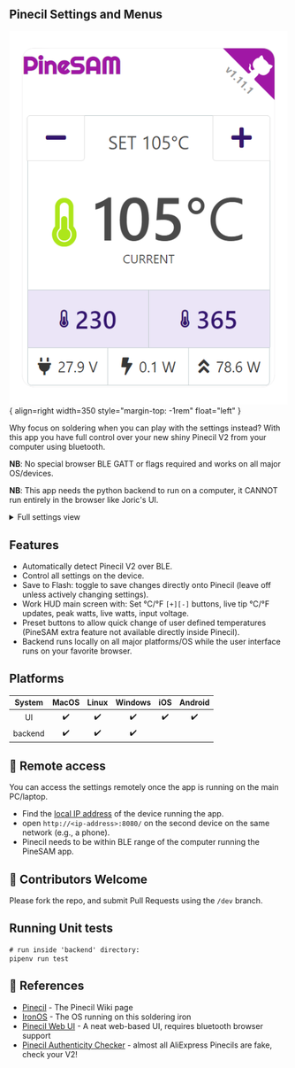 
## Pinecil Settings and Menus

![PineSAM Work View - Heads Up Display (HUD)](img/workHUD.png){ align=right width=350 style="margin-top: -1rem" float="left" }

Why focus on soldering when you can play with the settings instead? With this app you have full control over your new shiny Pinecil V2 from your computer using bluetooth.

**NB**: No special browser BLE GATT or flags required and works on all major OS/devices.

**NB**: This app needs the python backend to run on a computer, it CANNOT run entirely in the browser like Joric's UI.
<div style="clear: right;"></div>

<details markdown>
  <summary>
    Full settings view
  </summary>
  ![Full Settings View](img/full_settings.png)
</details>

<div style="clear: both;"></div>

## Features

-  Automatically detect Pinecil V2 over BLE.
- Control all settings on the device.
-  Save to Flash: toggle to save changes directly onto Pinecil (leave off unless actively changing settings).
-  Work HUD main screen with: Set °C/°F `[+][-]` buttons, live tip °C/°F updates, peak watts, live watts, input voltage.
-  Preset buttons to allow quick change of user defined temperatures (PineSAM extra feature not available directly inside Pinecil).
-  Backend runs locally on all major platforms/OS while the user interface runs on your favorite browser.

## Platforms
 | System  | MacOS   | Linux  | Windows | iOS   | Android|
 | :-----: | :-----: | :----: | :-----: | :---: | :----: |
 | UI      |:heavy_check_mark:|:heavy_check_mark:|:heavy_check_mark:|:heavy_check_mark:|:heavy_check_mark:|
 | backend |:heavy_check_mark:|:heavy_check_mark:|:heavy_check_mark:|       |         |


## :signal_strength: Remote access

You can access the settings remotely once the app is running on the main PC/laptop.

* Find the [local IP address](https://lifehacker.com/how-to-find-your-local-and-external-ip-address-5833108) of the device running the app.
* open `http://<ip-address>:8080/` on the second device on the same network (e.g., a phone).
* Pinecil needs to be within BLE range of the computer running the PineSAM app.


## :abacus: Contributors Welcome

Please fork the repo, and submit Pull Requests using the `/dev` branch.


## Running Unit tests

```shell
# run inside 'backend' directory:
pipenv run test
```

## :book: References

- [Pinecil](https://wiki.pine64.org/wiki/Pinecil) - The Pinecil Wiki page
- [IronOS](https://github.com/Ralim/IronOS) - The OS running on this soldering iron
- [Pinecil Web UI](https://github.com/joric/pinecil) - A neat web-based UI, requires bluetooth browser support
- [Pinecil Authenticity Checker](https://pinecil.pine64.org/) - almost all AliExpress Pinecils are fake, check your V2!

